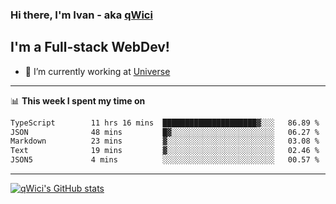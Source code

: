 ### Hi there, I'm Ivan - aka [qWici][website]

## I'm a Full-stack WebDev!
- 🔭 I’m currently working at [Universe][universe]

---

📊 **This week I spent my time on**
<!--START_SECTION:waka-->

```txt
TypeScript        11 hrs 16 mins  █████████████████████▓░░░   86.89 %
JSON              48 mins         █▓░░░░░░░░░░░░░░░░░░░░░░░   06.27 %
Markdown          23 mins         ▓░░░░░░░░░░░░░░░░░░░░░░░░   03.08 %
Text              19 mins         ▓░░░░░░░░░░░░░░░░░░░░░░░░   02.46 %
JSON5             4 mins          ░░░░░░░░░░░░░░░░░░░░░░░░░   00.57 %
```

<!--END_SECTION:waka-->

---

[![qWici's GitHub stats](https://github-readme-stats.vercel.app/api?username=qWici)](https://github.com/qWici/github-readme-stats)

[website]: https://devkucher.com
[twitter]: https://twitter.com/KucherDev
[linkedin]: https://www.linkedin.com/in/ivankucher
[universe]: https://universeapps.limited

